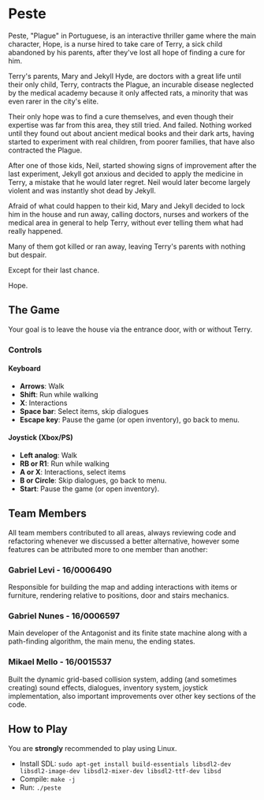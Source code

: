 # Peste

Peste, "Plague" in Portuguese, is an interactive thriller game where the main character, Hope, is a nurse hired to take care of Terry, a sick child abandoned by his parents, after they've lost all hope of finding a cure for him.

Terry's parents, Mary and Jekyll Hyde, are doctors with a great life until their only child, Terry, contracts the Plague, an incurable disease neglected by the medical academy because it only affected rats, a minority that was even rarer in the city's elite.

Their only hope was to find a cure themselves, and even though their expertise was far from this area, they still tried. And failed. Nothing worked until they found out about ancient medical books and their dark arts, having started to experiment with real children, from poorer families, that have also contracted the Plague.

After one of those kids, Neil, started showing signs of improvement after the last experiment, Jekyll got anxious and decided to apply the medicine in Terry, a mistake that he would later regret. Neil would later become largely violent and was instantly shot dead by Jekyll.

Afraid of what could happen to their kid, Mary and Jekyll decided to lock him in the house and run away, calling doctors, nurses and workers of the medical area in general to help Terry, without ever telling them what had really happened.

Many of them got killed or ran away, leaving Terry's parents with nothing but despair.

Except for their last chance.

Hope.

## The Game

Your goal is to leave the house via the entrance door, with or without Terry.

### Controls

#### Keyboard

- **Arrows**: Walk
- **Shift**: Run while walking
- **X**: Interactions
- **Space bar**: Select items, skip dialogues
- **Escape key**: Pause the game (or open inventory), go back to menu.

#### Joystick (Xbox/PS)

- **Left analog**: Walk
- **RB or R1**: Run while walking
- **A or X**: Interactions, select items
- **B or Circle**: Skip dialogues, go back to menu.
- **Start**: Pause the game (or open inventory).

## Team Members

All team members contributed to all areas, always reviewing code and refactoring whenever we discussed a better alternative, however some features can be attributed more to one member than another:

### Gabriel Levi - 16/0006490

Responsible for building the map and adding interactions with items or furniture, rendering relative to positions, door and stairs mechanics.

### Gabriel Nunes - 16/0006597

Main developer of the Antagonist and its finite state machine along with a path-finding algorithm, the main menu, the ending states.

### Mikael Mello - 16/0015537

Built the dynamic grid-based collision system, adding (and sometimes creating) sound effects, dialogues, inventory system, joystick implementation, also important improvements over other key sections of the code.

## How to Play

You are **strongly** recommended to play using Linux.

- Install SDL: `sudo apt‐get install build-essentials libsdl2‐dev libsdl2‐image‐dev libsdl2‐mixer‐dev libsdl2-ttf-dev libsd`
- Compile: `make -j`
- Run: `./peste`
